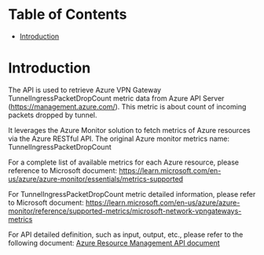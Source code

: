 # Table of Contents
- [Introduction](#introduction)


# Introduction <a name="introduction"></a>
The API is used to retrieve Azure VPN Gateway TunnelIngressPacketDropCount metric data from Azure API Server (https://management.azure.com/). This metric is about count of incoming packets dropped by tunnel.



It leverages the Azure Monitor solution to fetch metrics of Azure resources via the Azure RESTful API. The original Azure monitor metrics name: TunnelIngressPacketDropCount



For a complete list of available metrics for each Azure resource, please reference to Microsoft document: https://learn.microsoft.com/en-us/azure/azure-monitor/essentials/metrics-supported 

For TunnelIngressPacketDropCount metric detailed information, please refer to Microsoft document: https://learn.microsoft.com/en-us/azure/azure-monitor/reference/supported-metrics/microsoft-network-vpngateways-metrics

For API detailed definition, such as input, output, etc., please refer to the following document:
[Azure Resource Management API document](https://learn.microsoft.com/en-us/rest/api/monitor/metrics/list?view=rest-monitor-2023-10-01&tabs=HTTP)